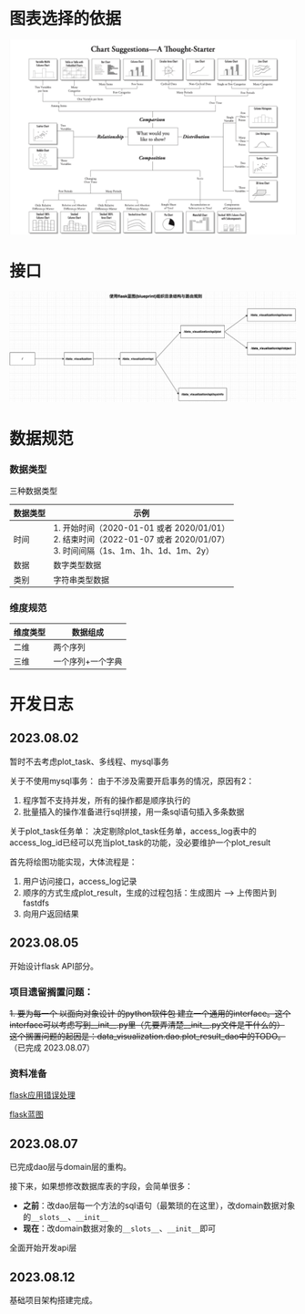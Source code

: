 # 图表选择的依据

![](./static/choose_chart.jpg)

# 接口

![](./static/endpoints.png)

# 数据规范

### 数据类型

三种数据类型

| 数据类型 | 示例                                                                                                       |
|------|----------------------------------------------------------------------------------------------------------|
| 时间   | 1. 开始时间（2020-01-01 或者 2020/01/01）<br/> 2. 结束时间（2022-01-07 或者 2020/01/07）<br/> 3. 时间间隔（1s、1m、1h、1d、1m、2y） |
| 数据   | 数字类型数据                                                                                                   |
| 类别   | 字符串类型数据                                                                                                  |

### 维度规范

| 维度类型 | 数据组成      |
|------|-----------|
| 二维   | 两个序列      |
| 三维   | 一个序列+一个字典 |

# 开发日志

## 2023.08.02

暂时不去考虑plot_task、多线程、mysql事务

关于不使用mysql事务：
由于不涉及需要开启事务的情况，原因有2：
1. 程序暂不支持并发，所有的操作都是顺序执行的 
2. 批量插入的操作准备进行sql拼接，用一条sql语句插入多条数据

关于plot_task任务单：
决定剔除plot_task任务单，access_log表中的access_log_id已经可以充当plot_task的功能，没必要维护一个plot_result

首先将绘图功能实现，大体流程是：
1. 用户访问接口，access_log记录
2. 顺序的方式生成plot_result，生成的过程包括：生成图片 --> 上传图片到fastdfs
3. 向用户返回结果

## 2023.08.05

开始设计flask API部分。

### 项目遗留搁置问题：

~~1. 要为每一个 以面向对象设计 的python软件包 建立一个通用的interface。这个interface可以考虑写到__init__.py里（先要弄清楚__init__.py文件是干什么的）  
这个搁置问题的起因是：data_visualization.dao.plot_result_dao中的TODO。~~（已完成 2023.08.07）

### 资料准备

[flask应用错误处理](https://dormousehole.readthedocs.io/en/latest/errorhandling.html)

[flask蓝图](https://dormousehole.readthedocs.io/en/latest/blueprints.html)

## 2023.08.07

已完成dao层与domain层的重构。

接下来，如果想修改数据库表的字段，会简单很多：
* **之前**：改dao层每一个方法的sql语句（最繁琐的在这里），改domain数据对象的`__slots__`、`__init__`
* **现在**：改domain数据对象的`__slots__`、`__init__`即可

全面开始开发api层

## 2023.08.12

基础项目架构搭建完成。